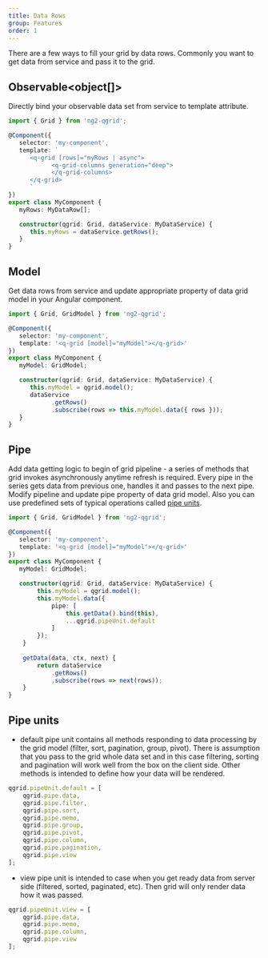 ```yaml
---
title: Data Rows
group: Features
order: 1
---
```


There are a few ways to fill your grid by data rows. Commonly you want to get data from service and pass it to the grid.

## Observable<object[]>

Directly bind your observable data set from service to template attribute.

```typescript
import { Grid } from 'ng2-qgrid';

@Component({
   selector: 'my-component',
   template: `
      <q-grid [rows]="myRows | async">
            <q-grid-columns generation="deep">
            </q-grid-columns>
      </q-grid>
      `
})
export class MyComponent {
   myRows: MyDataRow[];

   constructor(qgrid: Grid, dataService: MyDataService) {
      this.myRows = dataService.getRows();
   }
}
```

## Model

Get data rows from service and update appropriate property of data grid model in your Angular component.

```typescript
import { Grid, GridModel } from 'ng2-qgrid';

@Component({
   selector: 'my-component',
   template: '<q-grid [model]="myModel"></q-grid>'
})
export class MyComponent {
   myModel: GridModel;

   constructor(qgrid: Grid, dataService: MyDataService) {
      this.myModel = qgrid.model();
      dataService
            .getRows()
            .subscribe(rows => this.myModel.data({ rows }));
   }
}
```

## Pipe

Add data getting logic to begin of grid pipeline - a series of methods that grid invokes asynchronously anytime refresh is required. Every pipe in the series gets data from previous one, handles it and passes to the next pipe. Modify pipeline and update pipe property of data grid model. Also you can use predefined sets of typical operations called [pipe units](#pipe-units).

```typescript
import { Grid, GridModel } from 'ng2-qgrid';

@Component({
   selector: 'my-component',
   template: '<q-grid [model]="myModel"></q-grid>'
})
export class MyComponent {
   myModel: GridModel;

   constructor(qgrid: Grid, dataService: MyDataService) {
		this.myModel = qgrid.model();
		this.myModel.data({
			pipe: [
				this.getData().bind(this),
				...qgrid.pipeUnit.default
			]
		});
	}
	
	getData(data, ctx, next) {
		return dataService
			.getRows()
			.subscribe(rows => next(rows));
	}
}
```

## <a name="pipe-units"></a>Pipe units

* default pipe unit contains all methods responding to data processing by the grid model (filter, sort, pagination, group, pivot). There is assumption that you pass to the grid whole data set and in this case filtering, sorting and pagination will work well from the box on the client side. Other methods is intended to define how your data will be rendered.

```typescript
qgrid.pipeUnit.default = [
	qgrid.pipe.data,
	qgrid.pipe.filter,
	qgrid.pipe.sort,
	qgrid.pipe.memo,
	qgrid.pipe.group,
	qgrid.pipe.pivot,
	qgrid.pipe.column,
	qgrid.pipe.pagination,
	qgrid.pipe.view
];
```

* view pipe unit is intended to case when you get ready data from server side (filtered, sorted, paginated, etc). Then grid will only render data how it was passed.

```typescript
qgrid.pipeUnit.view = [
	qgrid.pipe.data,
	qgrid.pipe.memo,
	qgrid.pipe.column,
	qgrid.pipe.view
];
```
